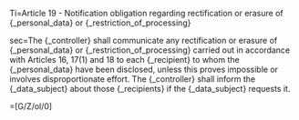 Ti=Article 19 - Notification obligation regarding rectification or erasure of {_personal_data} or {_restriction_of_processing}

sec=The {_controller} shall communicate any rectification or erasure of {_personal_data} or {_restriction_of_processing} carried out in accordance with Articles 16, 17(1) and 18 to each {_recipient} to whom the {_personal_data} have been disclosed, unless this proves impossible or involves disproportionate effort. The {_controller} shall inform the {_data_subject} about those {_recipients} if the {_data_subject} requests it.

=[G/Z/ol/0]
